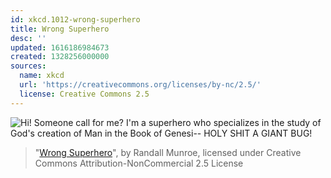 ```yaml
---
id: xkcd.1012-wrong-superhero
title: Wrong Superhero
desc: ''
updated: 1616186984673
created: 1328256000000
sources:
  name: xkcd
  url: 'https://creativecommons.org/licenses/by-nc/2.5/'
  license: Creative Commons 2.5
---
```

![Hi! Someone call for me? I'm a superhero who specializes in the study of God's creation of Man in the Book of Genesi-- HOLY SHIT A GIANT BUG!](https://imgs.xkcd.com/comics/wrong_superhero.png)
> "[Wrong Superhero](https://xkcd.com/1012/)", by Randall Munroe, licensed under Creative Commons Attribution-NonCommercial 2.5 License

